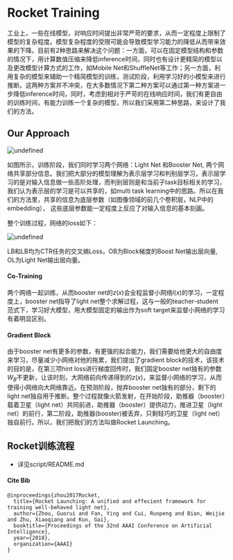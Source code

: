 # Rocket Training

工业上，一些在线模型，对响应时间提出非常严苛的要求，从而一定程度上限制了模型的复杂程度。模型复杂程度的受限可能会导致模型学习能力的降低从而带来效果的下降。目前有2种思路来解决这个问题：一方面，可以在固定模型结构和参数的情况下，用计算数值压缩来降低inference时间，同时也有设计更精简的模型以及更改模型计算方式的工作，如Mobile Net和ShuffleNet等工作；另一方面，利用复杂的模型来辅助一个精简模型的训练，测试阶段，利用学习好的小模型来进行推断。这两种方案并不冲突，在大多数情况下第二种方案可以通过第一种方案进一步降低inference时间，同时，考虑到相对于严苛的在线响应时间，我们有更自由的训练时间，有能力训练一个复杂的模型，所以我们采用第二种思路，来设计了我们的方法。

## Our Approach
![undefined](https://github.com/alibaba/x-deeplearning/blob/master/xdl-algorithm-solution/Rocket/docs/structure.jpg)

如图所示，训练阶段，我们同时学习两个网络：Light Net 和Booster Net, 两个网络共享部分信息。我们把大部分的模型理解为表示层学习和判别层学习，表示层学习的是对输入信息做一些高阶处理，而判别层则是和当前子task目标相关的学习，我们认为表示层的学习是可以共享的，如multi task learning中的思路。所以在我们的方法里，共享的信息为底层参数（如图像领域的前几个卷积层，NLP中的embedding）， 这些底层参数能一定程度上反应了对输入信息的基本刻画。

整个训练过程，网络的loss如下：

![undefined](https://cdn-pri.nlark.com/lark/0/2018/png/50702/1543896777138-e002b976-00aa-44e8-ae11-469e45b449d1.png)

LB和LB均为CTR任务的交叉熵Loss，OB为Block梯度的Boost Net输出层向量,  OL为Light Net输出层向量。 

#### Co-Training

两个网络一起训练，从而booster net的$z(x)$会全程监督小网络$l(x)$的学习，一定程度上，booster net指导了light net整个求解过程，这与一般的teacher-student 范式下，学习好大模型，用大模型固定的输出作为soft target来监督小网络的学习有着明显区别。

#### Gradient Block

由于booster net有更多的参数，有更强的拟合能力，我们需要给他更大的自由度来学习，尽量减少小网络对他的拖累，我们提出了gradient block的技术，该技术的目的是，在第三项hint loss进行梯度回传时，我们固定booster net独有的参数$W_B$不更新，让该时刻，大网络前向传递得到的$z(x)$，来监督小网络的学习，从而使得小网络向大网络靠近。在预测阶段，抛弃booster net独有的部分，剩下的light net独自用于推断。整个过程就像火箭发射，在开始阶段，助推器（booster）载着卫星（light net）共同前进，助推器（booster）提供动力，推进卫星（light net）的前行，第二阶段，助推器(booster)被丢弃，只剩轻巧的卫星（light net）独自前行。所以，我们把我们的方法叫做Rocket Launching。

## Rocket训练流程
* 详见script/README.md

#### Cite Bib

```
@inproceedings{zhou2017Rocket,
  title={Rocket Launching: A unified and effecient framework for training well-behaved light net},
  author={Zhou, Guorui and Fan, Ying and Cui, Runpeng and Bian, Weijie and Zhu, Xiaoqiang and Kun, Gai},
  booktitle={Proceedings of the 32nd AAAI Conference on Artificial Intelligence},
  year={2018},
  organization={AAAI}
}
```
